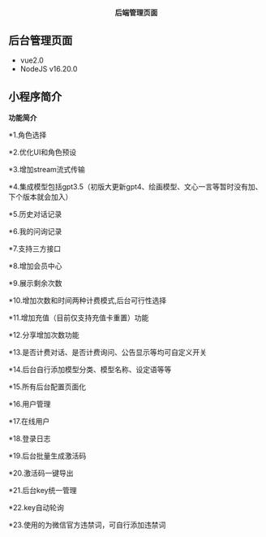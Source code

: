 <h4 align="center">后端管理页面</h4>


## 后台管理页面

* vue2.0
* NodeJS v16.20.0


## 小程序简介

**功能简介** 

*1.角色选择

*2.优化UI和角色预设

*3.增加stream流式传输

*4.集成模型包括gpt3.5（初版大更新gpt4、绘画模型、文心一言等暂时没有加、下个版本就会加入）

*5.历史对话记录

*6.我的问询记录

*7.支持三方接口

*8.增加会员中心

*9.展示剩余次数

*10.增加次数和时间两种计费模式,后台可行性选择

*11.增加充值（目前仅支持充值卡重置）功能

*12.分享增加次数功能

*13.是否计费对话、是否计费询问、公告显示等均可自定义开关

*14.后台自行添加模型分类、模型名称、设定语等等

*15.所有后台配置页面化

*16.用户管理

*17.在线用户

*18.登录日志

*19.后台批量生成激活码

*20.激活码一键导出

*21.后台key统一管理

*22.key自动轮询

*23.使用的为微信官方违禁词，可自行添加违禁词